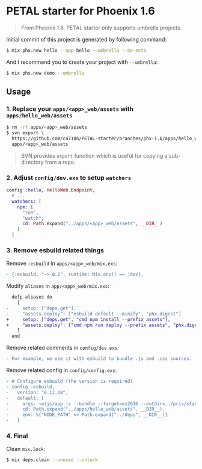 # PETAL starter for Phoenix 1.6

> From Phoenix 1.6, PETAL starter only supports umbrella projects.

Initial commit of this project is generated by following command:

```sh
$ mix phx.new hello --app hello --umbrella --no-ecto
```

And I recommend you to create your project with `--umbrella`:

```sh
$ mix phx.new demo --umbrella
```

## Usage

### 1. Replace your `apps/<app>_web/assets` with `apps/hello_web/assets`

```sh
$ rm -rf apps/<app>_web/assets
$ svn export \
  https://github.com/c4710n/PETAL-starter/branches/phx-1.6/apps/hello_web/assets \
  apps/<app>_web/assets
```

> SVN provides `export` function which is useful for copying a sub-directory from a repo.

### 2. Adjust `config/dev.exs` to setup `watchers`

```elixir
config :hello, HelloWeb.Endpoint,
  # ...
  watchers: [
    npm: [
      "run",
      "watch",
      cd: Path.expand("../apps/<app>_web/assets", __DIR__)
    ]
  ]
```

### 3. Remove esbuild related things

Remove `:esbuild` in `apps/<app>_web/mix.exs`:

```diff
- {:esbuild, "~> 0.2", runtime: Mix.env() == :dev},
```

Modify `aliases` in `app/<app>_web/mix.exs`:

```diff
  defp aliases do
    [
-     setup: ["deps.get"],
-     "assets.deploy": ["esbuild default --minify", "phx.digest"]
+     setup: ["deps.get", "cmd npm install --prefix assets"],
+     "assets.deploy": ["cmd npm run deploy --prefix assets", "phx.digest"]
    ]
  end
```

Remove related comments in `config/dev.exs`:

```diff
- For example, we use it with esbuild to bundle .js and .css sources.
```

Remove related config in `config/config.exs`:

```diff
- # Configure esbuild (the version is required)
- config :esbuild,
-   version: "0.12.18",
-   default: [
-     args: ~w(js/app.js --bundle --target=es2016 --outdir=../priv/static/assets),
-     cd: Path.expand("../apps/hello_web/assets", __DIR__),
-     env: %{"NODE_PATH" => Path.expand("../deps", __DIR__)}
-   ]
```

### 4. Final

Clean `mix.lock`:

```sh
$ mix deps.clean --unused --unlock
```
